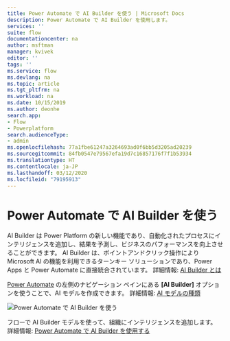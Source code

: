 ```yaml
---
title: Power Automate で AI Builder を使う | Microsoft Docs
description: Power Automate で AI Builder を使用します。
services: ''
suite: flow
documentationcenter: na
author: msftman
manager: kvivek
editor: ''
tags: ''
ms.service: flow
ms.devlang: na
ms.topic: article
ms.tgt_pltfrm: na
ms.workload: na
ms.date: 10/15/2019
ms.author: deonhe
search.app:
- Flow
- Powerplatform
search.audienceType:
- admin
ms.openlocfilehash: 77a1fbe61247a3264693ad0f6bb5d3205ad20239
ms.sourcegitcommit: 84fb0547e79567efa19d7c16857176f7f1b53934
ms.translationtype: HT
ms.contentlocale: ja-JP
ms.lasthandoff: 03/12/2020
ms.locfileid: "79195913"
---
```

# <a name="use-ai-builder-in-power-automate"></a>Power Automate で AI Builder を使う



AI Builder は Power Platform の新しい機能であり、自動化されたプロセスにインテリジェンスを追加し、結果を予測し、ビジネスのパフォーマンスを向上させることができます。 AI Builder は、ポイントアンドクリック操作により Microsoft AI の機能を利用できるターンキー ソリューションであり、Power Apps と Power Automate に直接統合されています。 詳細情報: [AI Builder とは](/ai-builder/)

[Power Automate](https://flow.microsoft.com) の左側のナビゲーション ペインにある **[AI Builder]** オプションを使うことで、AI モデルを作成できます。 詳細情報: [AI モデルの種類](/ai-builder/model-types)

![Power Automate で AI Builder を使う](./media/use-ai-builder/ai_builder.png "Power Automate での AI Builder")


フローで AI Builder モデルを使って、組織にインテリジェンスを追加します。 詳細情報: [Power Automate で AI Builder を使用する](/ai-builder/use-in-flow-overview)


